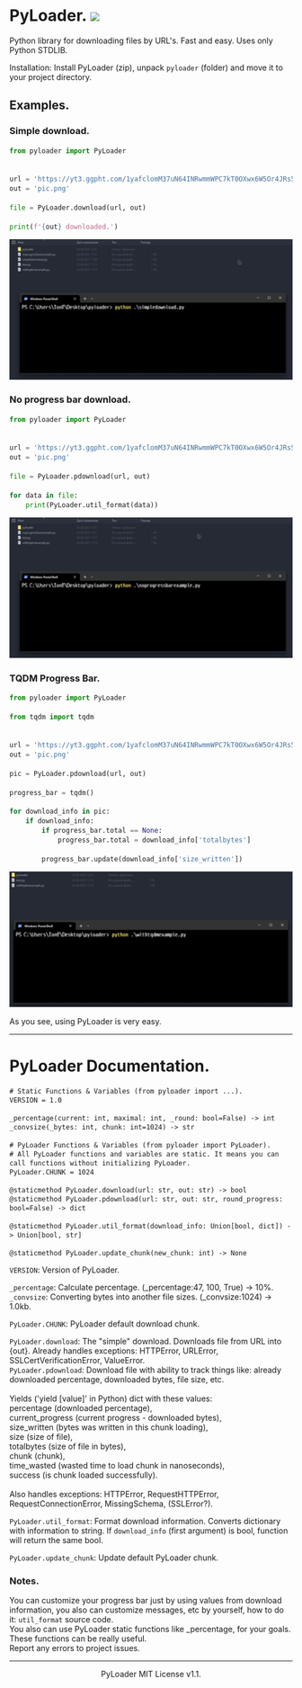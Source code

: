 # PyLoader. <img src="https://img.shields.io/badge/PyLoader-black?style=flat-square&logo=python">
Python library for downloading files by URL's. Fast and easy. Uses only Python STDLIB.<br>

Installation:
Install PyLoader (zip), unpack ```pyloader``` (folder) and move it to your project directory.

## Examples.
### Simple download.
```python
from pyloader import PyLoader


url = 'https://yt3.ggpht.com/1yafclomM37uN64INRwmmWPC7kT0OXwx6W5Or4JRs5eRrlGAXYD2x6thKfyrK_mf493GkScfUV5P7g=s742-nd-v1'
out = 'pic.png'

file = PyLoader.download(url, out)

print(f'{out} downloaded.')
```

<img src="simple.gif">

### No progress bar download.
```python
from pyloader import PyLoader


url = 'https://yt3.ggpht.com/1yafclomM37uN64INRwmmWPC7kT0OXwx6W5Or4JRs5eRrlGAXYD2x6thKfyrK_mf493GkScfUV5P7g=s742-nd-v1'
out = 'pic.png'

file = PyLoader.pdownload(url, out)

for data in file:
    print(PyLoader.util_format(data))

```

<img src="nopb.gif">

### TQDM Progress Bar.
```python
from pyloader import PyLoader

from tqdm import tqdm


url = 'https://yt3.ggpht.com/1yafclomM37uN64INRwmmWPC7kT0OXwx6W5Or4JRs5eRrlGAXYD2x6thKfyrK_mf493GkScfUV5P7g=s742-nd-v1'
out = 'pic.png'

pic = PyLoader.pdownload(url, out)

progress_bar = tqdm()

for download_info in pic:
    if download_info:
        if progress_bar.total == None:
            progress_bar.total = download_info['totalbytes']

        progress_bar.update(download_info['size_written'])
```

<img src="withtqdm.gif">

As you see, using PyLoader is very easy.

<hr>

# PyLoader Documentation.
```
# Static Functions & Variables (from pyloader import ...).
VERSION = 1.0

_percentage(current: int, maximal: int, _round: bool=False) -> int
_convsize(_bytes: int, chunk: int=1024) -> str

# PyLoader Functions & Variables (from pyloader import PyLoader).
# All PyLoader functions and variables are static. It means you can call functions without initializing PyLoader.
PyLoader.CHUNK = 1024

@staticmethod PyLoader.download(url: str, out: str) -> bool
@staticmethod PyLoader.pdownload(url: str, out: str, round_progress: bool=False) -> dict

@staticmethod PyLoader.util_format(download_info: Union[bool, dict]) -> Union[bool, str]

@staticmethod PyLoader.update_chunk(new_chunk: int) -> None
```

```VERSION```: Version of PyLoader.

```_percentage```: Calculate percentage. (_percentage:47, 100, True) -> 10%.
```_convsize```: Converting bytes into another file sizes. (_convsize:1024) -> 1.0kb.

```PyLoader.CHUNK```: PyLoader default download chunk.

```PyLoader.download```: The "simple" download. Downloads file from URL into {out}. Already handles exceptions: HTTPError, URLError, SSLCertVerificationError, ValueError.<br>
```PyLoader.pdownload```: Download file with ability to track things like: already downloaded percentage, downloaded bytes, file size, etc.<br><br>Yields ('yield [value]' in Python) dict with these values:<br>percentage (downloaded percentage),<br>current_progress (current progress - downloaded bytes),<br>size_written (bytes was written in this chunk loading),<br>size (size of file),<br>totalbytes (size of file in bytes),<br>chunk (chunk),<br>time_wasted (wasted time to load chunk in nanoseconds),<br>success (is chunk loaded successfully).<br><br>
Also handles exceptions: HTTPError, RequestHTTPError, RequestConnectionError, MissingSchema, (SSLError?).

```PyLoader.util_format```: Format download information. Converts dictionary with information to string. If ```download_info``` (first argument) is bool, function will return the same bool.

```PyLoader.update_chunk```: Update default PyLoader chunk.

### Notes.
You can customize your progress bar just by using values from download information, you also can customize messages, etc by yourself, how to do it: ```util_format``` source code.<br>
You also can use PyLoader static functions like _percentage, for your goals. These functions can be really useful.<br>
Report any errors to project issues.

<hr>
<p align="center">PyLoader MIT License v1.1.</p>
